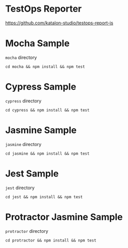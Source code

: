 # TestOps Reporter
https://github.com/katalon-studio/testops-report-js

# Mocha Sample
`mocha` directory
```
cd mocha && npm install && npm test
```

# Cypress Sample
`cypress` directory
```
cd cypress && npm install && npm test
```

# Jasmine Sample
`jasmine` directory
```
cd jasmine && npm install && npm test
```

# Jest Sample
`jest` directory
```
cd jest && npm install && npm test
```

# Protractor Jasmine Sample
`protractor` directory
```
cd protractor && npm install && npm test
```